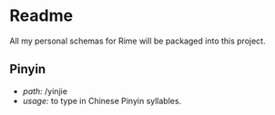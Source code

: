 # Readme
All my personal schemas for Rime will be packaged into this project.
## Pinyin
  - *path:* /yinjie
  - *usage:* to type in Chinese Pinyin syllables.

